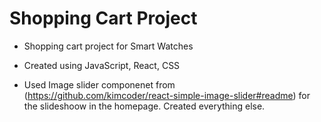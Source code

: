 # Shopping Cart Project

- Shopping cart project for Smart Watches
- Created using JavaScript, React, CSS

- Used Image slider componenet from (https://github.com/kimcoder/react-simple-image-slider#readme) for the slideshoow in the homepage. Created everything else.